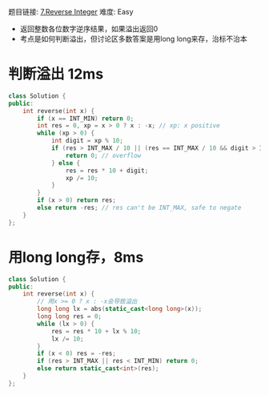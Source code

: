 题目链接: [7.Reverse Integer][1]
难度: Easy

- 返回整数各位数字逆序结果，如果溢出返回0
- 考点是如何判断溢出，但讨论区多数答案是用long long来存，治标不治本

# 判断溢出 12ms
```cpp
class Solution {
public:
    int reverse(int x) {
        if (x == INT_MIN) return 0; 
        int res = 0, xp = x > 0 ? x : -x; // xp: x positive
        while (xp > 0) {
            int digit = xp % 10;
            if (res > INT_MAX / 10 || (res == INT_MAX / 10 && digit > INT_MAX % 10)) {
                return 0; // overflow
            } else {
                res = res * 10 + digit;
                xp /= 10;
            }
        }
        if (x > 0) return res;
        else return -res; // res can't be INT_MAX, safe to negate
    }
};
```

# 用long long存，8ms
```cpp
class Solution {
public:
    int reverse(int x) {
        // 用x >= 0 ? x : -x会导致溢出
        long long lx = abs(static_cast<long long>(x));
        long long res = 0;
        while (lx > 0) {
            res = res * 10 + lx % 10;
            lx /= 10;
        }
        if (x < 0) res = -res;
        if (res > INT_MAX || res < INT_MIN) return 0;
        else return static_cast<int>(res);
    }
};
```

[1]: https://leetcode.com/problems/reverse-integer/
